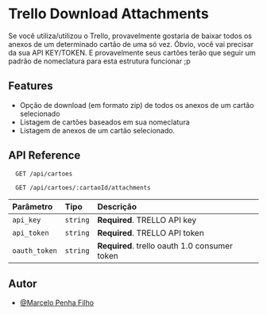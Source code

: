 
# Trello Download Attachments

Se você utiliza/utilizou o Trello, provavelmente gostaria de baixar todos os anexos de um determinado cartão de uma só vez.
Óbvio, você vai precisar da sua API KEY/TOKEN. E provavelmente seus cartões terão que seguir um padrão de nomeclatura para esta estrutura funcionar ;p


## Features
- Opção de download (em formato zip) de todos os anexos de um cartão selecionado
- Listagem de cartões baseados em sua nomeclatura
- Listagem de anexos de um cartão selecionado.
  
## API Reference

```http
  GET /api/cartoes
```
```http
  GET /api/cartoes/:cartaoId/attachments
```

| Parâmetro | Tipo     | Descrição                |
| :-------- | :------- | :------------------------- |
| `api_key` | `string` | **Required**. TRELLO API key |
| `api_token` | `string` | **Required**. TRELLO API token |
| `oauth_token` | `string` | **Required**. trello oauth 1.0 consumer  token |

  
## Autor
- [@Marcelo Penha Filho](https://www.github.com/celopenha)


  

